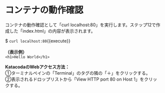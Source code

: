 # コンテナの動作確認
コンテナの動作確認として「curl localhost:80」を実行します。ステップ12で作成した「index.html」の内容が表示されます。    

$ `curl localhost:80`{{execute}}  
<br>
**（表示例）**  
```<h1>Hello World</h1>```

**KatacodaのWebアクセス方法：**  
①ターミナルペインの「Terminal」のタグの隣の「＋」をクリックする。  
②表示されるドロップリストから「View HTTP port 80 on Host 1」をクリックする。
